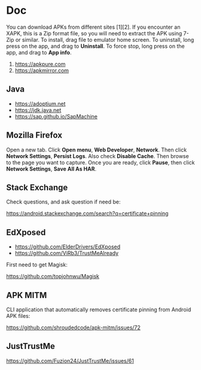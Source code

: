 # Doc

You can download APKs from different sites [1][2]. If you encounter an XAPK,
this is a Zip format file, so you will need to extract the APK using 7-Zip or
similar. To install, drag file to emulator home screen. To uninstall, long press
on the app, and drag to **Uninstall**. To force stop, long press on the app, and
drag to **App info**.

1. https://apkpure.com
2. https://apkmirror.com

## Java

- https://adoptium.net
- https://jdk.java.net
- https://sap.github.io/SapMachine

## Mozilla Firefox

Open a new tab. Click **Open menu**, **Web Developer**, **Network**. Then click
**Network Settings**, **Persist Logs**. Also check **Disable Cache**. Then
browse to the page you want to capture. Once you are ready, click **Pause**,
then click **Network Settings**, **Save All As HAR**.

## Stack Exchange

Check questions, and ask question if need be:

https://android.stackexchange.com/search?q=certificate+pinning

## EdXposed

- https://github.com/ElderDrivers/EdXposed
- https://github.com/ViRb3/TrustMeAlready

First need to get Magisk:

https://github.com/topjohnwu/Magisk

## APK MITM

CLI application that automatically removes certificate pinning from Android APK
files:

https://github.com/shroudedcode/apk-mitm/issues/72

## JustTrustMe

https://github.com/Fuzion24/JustTrustMe/issues/61
